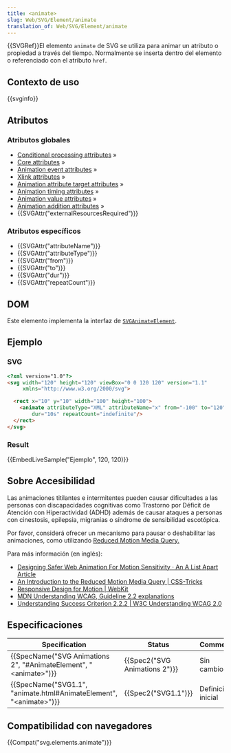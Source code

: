 ```yaml
---
title: <animate>
slug: Web/SVG/Element/animate
translation_of: Web/SVG/Element/animate
---
```


{{SVGRef}}El elemento `animate` de SVG se utiliza para animar un atributo o propiedad a través del tiempo. Normalmente se inserta dentro del elemento o referenciado con el atributo `href`.

## Contexto de uso

{{svginfo}}

## Atributos

### Atributos globales

- [Conditional processing attributes](/es/docs/Web/SVG/Attribute#Conditional_processing_attributes) »
- [Core attributes](/es/docs/Web/SVG/Attribute#Core_attributes) »
- [Animation event attributes](/es/docs/Web/SVG/Attribute#Animation_event_attributes) »
- [Xlink attributes](/es/docs/Web/SVG/Attribute#XLink_attributes) »
- [Animation attribute target attributes](/es/docs/Web/SVG/Attribute#AnimationAttributeTarget) »
- [Animation timing attributes](/es/docs/Web/SVG/Attribute#Animation_timing_attributes) »
- [Animation value attributes](/es/docs/Web/SVG/Attribute#Animation_value_attributes) »
- [Animation addition attributes](/es/docs/Web/SVG/Attribute#Animation_addition_attributes) »
- {{SVGAttr("externalResourcesRequired")}}

### Atributos específicos

- {{SVGAttr("attributeName")}}
- {{SVGAttr("attributeType")}}
- {{SVGAttr("from")}}
- {{SVGAttr("to")}}
- {{SVGAttr("dur")}}
- {{SVGAttr("repeatCount")}}

## DOM

Este elemento implementa la interfaz de [`SVGAnimateElement`](/en-US/docs/Web/DOM/SVGAnimateElement).

## Ejemplo

### SVG

```html
<?xml version="1.0"?>
<svg width="120" height="120" viewBox="0 0 120 120" version="1.1"
     xmlns="http://www.w3.org/2000/svg">

  <rect x="10" y="10" width="100" height="100">
    <animate attributeType="XML" attributeName="x" from="-100" to="120"
        dur="10s" repeatCount="indefinite"/>
  </rect>
</svg>
```

### Result

{{EmbedLiveSample("Ejemplo", 120, 120)}}

## Sobre Accesibilidad

Las animaciones titilantes e intermitentes pueden causar dificultades a las personas con discapacidades cognitivas como Trastorno por Déficit de Atención con Hiperactividad (ADHD) además de causar ataques a personas con cinestosis, epilepsia, migranias o síndrome de sensibilidad escotópica.

Por favor, considerá ofrecer un mecanismo para pausar o deshabilitar las animaciones, como utilizando [Reduced Motion Media Query.](/es/docs/Web/CSS/@media/prefers-reduced-motion)

Para más información (en inglés):

- [Designing Safer Web Animation For Motion Sensitivity · An A List Apart Article](https://alistapart.com/article/designing-safer-web-animation-for-motion-sensitivity)
- [An Introduction to the Reduced Motion Media Query | CSS-Tricks](https://css-tricks.com/introduction-reduced-motion-media-query/)
- [Responsive Design for Motion | WebKit](https://webkit.org/blog/7551/responsive-design-for-motion/)
- [MDN Understanding WCAG, Guideline 2.2 explanations](/es/docs/Web/Accessibility/Understanding_WCAG/Operable#Guideline_2.2_%E2%80%94_Enough_Time_Provide_users_enough_time_to_read_and_use_content)
- [Understanding Success Criterion 2.2.2 | W3C Understanding WCAG 2.0](https://www.w3.org/TR/UNDERSTANDING-WCAG20/time-limits-pause.html)

## Especificaciones

| Specification                                                                                    | Status                                   | Comment            |
| ------------------------------------------------------------------------------------------------ | ---------------------------------------- | ------------------ |
| {{SpecName("SVG Animations 2", "#AnimateElement", "&lt;animate&gt;")}}     | {{Spec2("SVG Animations 2")}} | Sin cambios        |
| {{SpecName("SVG1.1", "animate.html#AnimateElement", "&lt;animate&gt;")}} | {{Spec2("SVG1.1")}}                 | Definición inicial |

## Compatibilidad con navegadores

{{Compat("svg.elements.animate")}}
